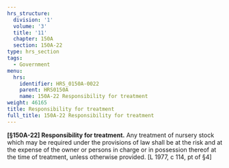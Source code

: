 ```yaml
---
hrs_structure:
  division: '1'
  volume: '3'
  title: '11'
  chapter: 150A
  section: 150A-22
type: hrs_section
tags:
  - Government
menu:
  hrs:
    identifier: HRS_0150A-0022
    parent: HRS0150A
    name: 150A-22 Responsibility for treatment
weight: 46165
title: Responsibility for treatment
full_title: 150A-22 Responsibility for treatment
---
```

**[§150A-22] Responsibility for treatment.** Any treatment of nursery stock which may be required under the provisions of law shall be at the risk and at the expense of the owner or persons in charge or in possession thereof at the time of treatment, unless otherwise provided. [L 1977, c 114, pt of §4]